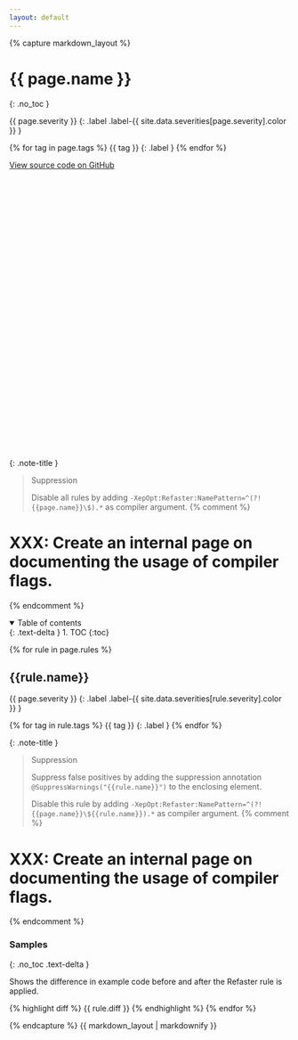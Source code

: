 ```yaml
---
layout: default
---
```


{% capture markdown_layout %}

# {{ page.name }}
{: .no_toc }

{{ page.severity }}
  {: .label .label-{{ site.data.severities[page.severity].color }} }

{% for tag in page.tags %}
{{ tag }}
  {: .label }
{% endfor %}

<a href="https://github.com/PicnicSupermarket/error-prone-support/blob/master/{{ page.source }}" class="fs-3 btn external" target="_blank">
    View source code on GitHub
    <svg viewBox="0 0 24 24" aria-labelledby="svg-external-link-title">
        <use xlink:href="#svg-external-link"></use>
    </svg>
</a>

{: .note-title }
> Suppression
>
> Disable all rules by adding `-XepOpt:Refaster:NamePattern=^(?!{{page.name}}\$).*` as 
> compiler argument.
{% comment %}
  # XXX: Create an internal page on documenting the usage of compiler flags.
{% endcomment %}

<details open markdown="block">
  <summary>
    Table of contents
  </summary>
  {: .text-delta }
  1. TOC
  {:toc}
</details>

{% for rule in page.rules %}
## {{rule.name}}

{{ page.severity }}
  {: .label .label-{{ site.data.severities[rule.severity].color }} }

{% for tag in rule.tags %}
{{ tag }}
  {: .label }
{% endfor %}

{: .note-title }
> Suppression
>
> Suppress false positives by adding the suppression annotation `@SuppressWarnings("{{rule.name}}")` to 
> the enclosing element.
>
> Disable this rule by adding `-XepOpt:Refaster:NamePattern=^(?!{{page.name}}\${{rule.name}}).*` 
> as compiler argument.
{% comment %}
  # XXX: Create an internal page on documenting the usage of compiler flags.
{% endcomment %}

### Samples
{: .no_toc .text-delta }

Shows the difference in example code before and after the Refaster rule is
applied.

{% highlight diff %}
{{ rule.diff }}
{% endhighlight %}
{% endfor %}

{% endcapture %}
{{ markdown_layout | markdownify }}

